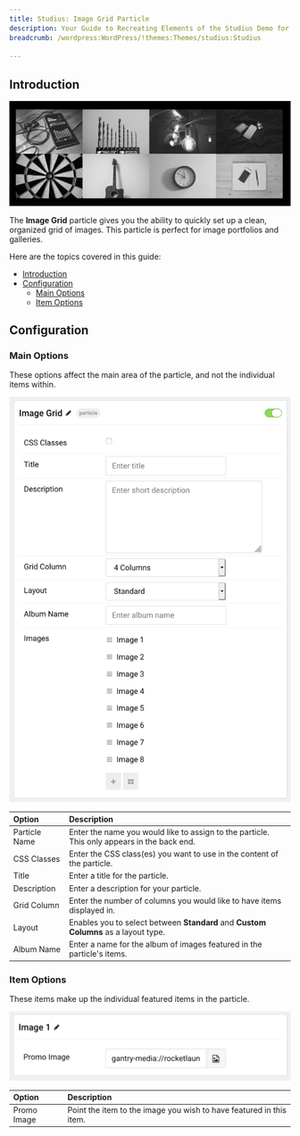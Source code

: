 ```yaml
---
title: Studius: Image Grid Particle
description: Your Guide to Recreating Elements of the Studius Demo for WordPress
breadcrumb: /wordpress:WordPress/!themes:Themes/studius:Studius

---
```


## Introduction

![](assets/particle_imagegrid1.png)

The **Image Grid** particle gives you the ability to quickly set up a clean, organized grid of images. This particle is perfect for image portfolios and galleries.

Here are the topics covered in this guide:

- [Introduction](#introduction)
- [Configuration](#configuration)
  - [Main Options](#main-options)
  - [Item Options](#item-options)

## Configuration

### Main Options

These options affect the main area of the particle, and not the individual items within.

![](assets/particle_imagegrid2.png)

| Option        | Description                                                                                 |
| :------------ | :------------------------------------------------------------------------------------------ |
| Particle Name | Enter the name you would like to assign to the particle. This only appears in the back end. |
| CSS Classes   | Enter the CSS class(es) you want to use in the content of the particle.                     |
| Title         | Enter a title for the particle.                                                             |
| Description   | Enter a description for your particle.                                                      |
| Grid Column   | Enter the number of columns you would like to have items displayed in.                      |
| Layout        | Enables you to select between **Standard** and **Custom Columns** as a layout type.         |
| Album Name    | Enter a name for the album of images featured in the particle's items.                      |

### Item Options

These items make up the individual featured items in the particle.

![](assets/particle_imagegrid3.png)

| Option      | Description                                                         |
| :---------- | :------------------------------------------------------------------ |
| Promo Image | Point the item to the image you wish to have featured in this item. |
